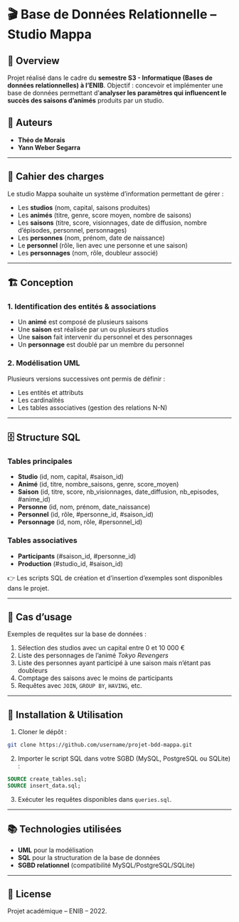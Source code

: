# 🎬 Base de Données Relationnelle – Studio Mappa

## 🚀 Overview
Projet réalisé dans le cadre du **semestre S3 - Informatique (Bases de données relationnelles) à l’ENIB**.
Objectif : concevoir et implémenter une base de données permettant d’**analyser les paramètres qui influencent le succès des saisons d’animés** produits par un studio.

## 👥 Auteurs

* **Théo de Morais**
* **Yann Weber Segarra**

---

## 📌 Cahier des charges

Le studio Mappa souhaite un système d’information permettant de gérer :

* Les **studios** (nom, capital, saisons produites)
* Les **animés** (titre, genre, score moyen, nombre de saisons)
* Les **saisons** (titre, score, visionnages, date de diffusion, nombre d’épisodes, personnel, personnages)
* Les **personnes** (nom, prénom, date de naissance)
* Le **personnel** (rôle, lien avec une personne et une saison)
* Les **personnages** (nom, rôle, doubleur associé)

---

## 🏗️ Conception

### 1. Identification des entités & associations

* Un **animé** est composé de plusieurs saisons
* Une **saison** est réalisée par un ou plusieurs studios
* Une **saison** fait intervenir du personnel et des personnages
* Un **personnage** est doublé par un membre du personnel

### 2. Modélisation UML

Plusieurs versions successives ont permis de définir :

* Les entités et attributs
* Les cardinalités
* Les tables associatives (gestion des relations N-N)

---

## 🗄️ Structure SQL

### Tables principales

* **Studio** (id, nom, capital, #saison\_id)
* **Animé** (id, titre, nombre\_saisons, genre, score\_moyen)
* **Saison** (id, titre, score, nb\_visionnages, date\_diffusion, nb\_episodes, #anime\_id)
* **Personne** (id, nom, prénom, date\_naissance)
* **Personnel** (id, rôle, #personne\_id, #saison\_id)
* **Personnage** (id, nom, rôle, #personnel\_id)

### Tables associatives

* **Participants** (#saison\_id, #personne\_id)
* **Production** (#studio\_id, #saison\_id)

👉 Les scripts SQL de création et d’insertion d’exemples sont disponibles dans le projet.

---

## 🔎 Cas d’usage

Exemples de requêtes sur la base de données :

1. Sélection des studios avec un capital entre 0 et 10 000 €
2. Liste des personnages de l’animé *Tokyo Revengers*
3. Liste des personnes ayant participé à une saison mais n’étant pas doubleurs
4. Comptage des saisons avec le moins de participants
5. Requêtes avec `JOIN`, `GROUP BY`, `HAVING`, etc.

---

## 🚀 Installation & Utilisation

1. Cloner le dépôt :

```bash
git clone https://github.com/username/projet-bdd-mappa.git
```

2. Importer le script SQL dans votre SGBD (MySQL, PostgreSQL ou SQLite) :

```sql
SOURCE create_tables.sql;
SOURCE insert_data.sql;
```

3. Exécuter les requêtes disponibles dans `queries.sql`.

---

## 📚 Technologies utilisées

* **UML** pour la modélisation
* **SQL** pour la structuration de la base de données
* **SGBD relationnel** (compatibilité MySQL/PostgreSQL/SQLite)

---

## 🌟 License

Projet académique – ENIB – 2022.

